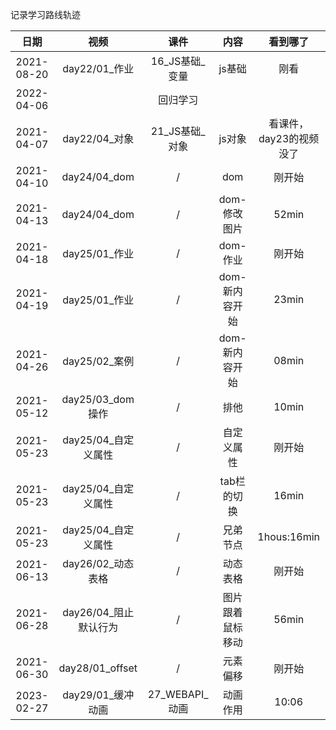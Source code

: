 记录学习路线轨迹

|    日期    |     视频      |      课件      |  内容  | 看到哪了 |
| :--------: | :-----------: | :------------: | :----: | :------: |
| 2021-08-20 | day22/01_作业 | 16_JS基础_变量 | js基础 |   刚看   |
| 2022-04-06 |               |    回归学习    |        |          |
| 2021-04-07 | day22/04_对象 | 21_JS基础_对象 | js对象 |   看课件，day23的视频没了   |
| 2021-04-10 | day24/04_dom | / | dom |   刚开始   |
| 2021-04-13 | day24/04_dom | / | dom-修改图片 |   52min   |
| 2021-04-18 | day25/01_作业 | / | dom-作业 |   刚开始   |
| 2021-04-19 | day25/01_作业 | / | dom-新内容开始 |   23min   |
| 2021-04-26 | day25/02_案例 | / | dom-新内容开始 |   08min   |
| 2021-05-12 | day25/03_dom操作 | / | 排他 |   10min   |
| 2021-05-23 | day25/04_自定义属性 | / | 自定义属性 |   刚开始   |
| 2021-05-23 | day25/04_自定义属性 | / | tab栏的切换 |   16min   |
| 2021-05-23 | day25/04_自定义属性 | / | 兄弟节点 |   1hous:16min   |
| 2021-06-13 | day26/02_动态表格 | / | 动态表格 |   刚开始   |
| 2021-06-28 | day26/04_阻止默认行为 | / | 图片跟着鼠标移动 |   56min   |
| 2021-06-30 | day28/01_offset | / | 元素偏移 |   刚开始   |
| 2023-02-27 | day29/01_缓冲动画 | 27_WEBAPI_动画 | 动画作用 |   10:06   |
